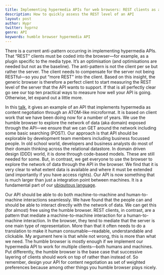 ```yaml
---
title: Implementing hypermedia APIs for web browsers: REST clients as antipattern
description: How to quickly assess the REST level of an API
layout: post
author: Hypr
twitter: hyprnz
genre: API
keywords: humble browser hypermedia API
---
```


There is a current anti-pattern occurring in implementing hypermedia APIs. That “REST” clients must be coded into the browser—for example, as a plugin specific to the media type. It’s an optimisation (and optimisations are needed but not as the baseline). The anti-pattern is not the client per se but rather the server. The client needs to compensate for the server not being RESTful—so you put “more REST” into the client. Based on this insight, the generic browser is therefore a perfect client to start measuring the REST level of the server that the API wants to support. If that is all perfectly clear go see our top ten practical ways to measure how well your API is going. Otherwise, let expand out a little more.

In this [talk](https://www.infoq.com/presentations/data-hypermedia-rest), it gives an example of an API that implements hypermedia as content negotiation through an ATOM-like microformat. It is based on client work that we have been doing now for a number of years. We use the humble browser to explore the network of data (aka domain) exposed through the API—we ensure that we can GET around the network including some basic searching (POST). Our approach is that API should be explorable by development team members including business focussed people. In old school world, developers and business analysts do most of their domain thinking across the relational datastore. In domain driven design (DDD) world, it is done through code-based models. These are still needed for some. But, in contrast, we get everyone to use the browser to explore the network of data through the API in the browser. We find that it is very clear to what extent data is available and where it must be extended (and importantly if you have access rights). Our API is now something that is much larger than just a integration point between machines. It is a fundamental part of our [ubiquitous language](http://martinfowler.com/bliki/UbiquitousLanguage.html). 

Our API should be able to do both machine-to-machine and human-to-machine interactions seamlessly. We have found that the people can and should be able to interact directly with the network of data. We can get this (for almost) free using the humble browser. REST clients, in contrast, are a pattern that mediate a machine-to-machine interaction for a human-to-machine interaction. In the browser, they tend to mediate that the server is one main type of representation. More than that it often needs to do a translation to make it human consumable—readable, understandable and clickable. My argument here is that while not wrong, this is more than what we need. The humble browser is mostly enough if we implement our hypermedia API to work for multiple clients—both humans and machines. Put differently, the humble browser is the base case that successive layering of clients should work on top of rather than instead of. So remember, design your API for content negotiation as set of weighted preferences because among other things you humble browser plays nicely.
